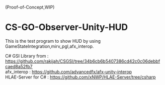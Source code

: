 (Proof-of-Concept,WIP)

# CS-GO-Observer-Unity-HUD  
This is the test program to show HUD by using GameStateIntegration,mirv_pgl,afx_interop.  

C# GSI Library from : https://github.com/rakijah/CSGSI/tree/34b6cb6b5407386cd42c0c06debbfcaed8a52fb7  
afx_interop : https://github.com/advancedfx/afx-unity-interop  
HLAE-Server for C# : https://github.com/xNWP/HLAE-Server/tree/csharp  

